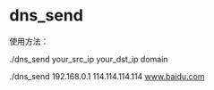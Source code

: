 # dns_send
使用方法：

./dns_send your_src_ip your_dst_ip domain

./dns_send 192.168.0.1 114.114.114.114 www.baidu.com
